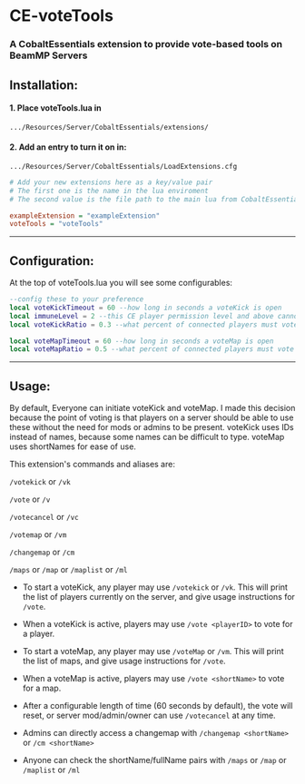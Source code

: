 # CE-voteTools

### A CobaltEssentials extension to provide vote-based tools on BeamMP Servers

## Installation:

#### 1. Place voteTools.lua in
`.../Resources/Server/CobaltEssentials/extensions/`

#### 2. Add an entry to turn it on in:
`.../Resources/Server/CobaltEssentials/LoadExtensions.cfg`

```cfg
# Add your new extensions here as a key/value pair
# The first one is the name in the lua enviroment
# The second value is the file path to the main lua from CobaltEssentials/extensions

exampleExtension = "exampleExtension"
voteTools = "voteTools"
```
---
## Configuration:
At the top of voteTools.lua you will see some configurables:

```lua
--config these to your preference
local voteKickTimeout = 60 --how long in seconds a voteKick is open
local immuneLevel = 2 --this CE player permission level and above cannot be voted for
local voteKickRatio = 0.3 --what percent of connected players must vote for a candidate for them to be kicked

local voteMapTimeout = 60 --how long in seconds a voteMap is open
local voteMapRatio = 0.5 --what percent of connected players must vote for a map for the map to change
```
---
## Usage:
By default, Everyone can initiate voteKick and voteMap. I made this decision because the point of voting is that players on a server should be able to use these without the need for mods or admins to be present. voteKick uses IDs instead of names, because some names can be difficult to type. voteMap uses shortNames for ease of use.

This extension's commands and aliases are:

`/votekick` or `/vk`

`/vote` or `/v`

`/votecancel` or `/vc`

`/votemap` or `/vm`

`/changemap` or `/cm`

`/maps` or `/map` or `/maplist` or `/ml`

* To start a voteKick, any player may use `/votekick` or `/vk`. This will print the list of players currently on the server, and give usage instructions for `/vote`.

* When a voteKick is active, players may use `/vote <playerID>` to vote for a player.

* To start a voteMap, any player may use `/voteMap` or `/vm`. This will print the list of maps, and give usage instructions for `/vote`.

* When a voteMap is active, players may use `/vote <shortName>` to vote for a map.

* After a configurable length of time (60 seconds by default), the vote will reset, or server mod/admin/owner can use `/votecancel` at any time.

* Admins can directly access a changemap with `/changemap <shortName>` or `/cm <shortName>`

* Anyone can check the shortName/fullName pairs with `/maps` or `/map` or `/maplist` or `/ml`
